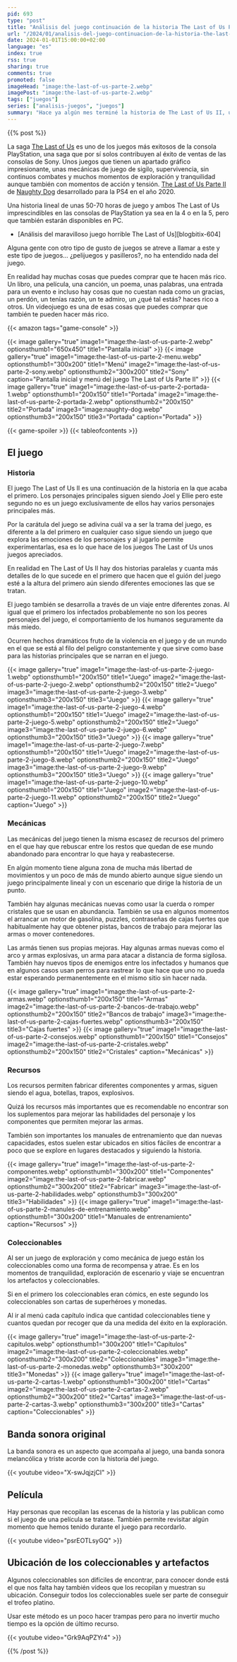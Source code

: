 ```yaml
---
pid: 693
type: "post"
title: "Análisis del juego continuación de la historia The Last of Us Parte 2"
url: "/2024/01/analisis-del-juego-continuacion-de-la-historia-the-last-of-us-parte-2/"
date: 2024-01-01T15:00:00+02:00
language: "es"
index: true
rss: true
sharing: true
comments: true
promoted: false
imageHead: "image:the-last-of-us-parte-2.webp"
imagePost: "image:the-last-of-us-parte-2.webp"
tags: ["juegos"]
series: ["analisis-juegos", "juegos"]
summary: "Hace ya algún mes terminé la historia de The Last of Us II, un juego que continúa la historia del primero que era un juego con una historia que tocaba las emociones este segundo no es menos y continua la historia de Joel y Ellie junto a otros personajes que se incorporan. Si la Parte I te gustó, esta Parte II es un imprescindible de las consolas de PlayStation."
---
```


{{% post %}}

La saga [The Last of Us](https://www.igdb.com/games/the-last-of-us) es uno de los juegos más exitosos de la consola PlayStation, una saga que por sí solos contribuyen al éxito de ventas de las consolas de Sony. Unos juegos que tienen un apartado gráfico impresionante, unas mecánicas de juego de sigilo, supervivencia, sin continuos combates y muchos momentos de exploración y tranquilidad aunque también con momentos de acción y tensión. [The Last of Us Parte II](https://www.igdb.com/games/the-last-of-us-part-ii) de [Naughty Dog](https://www.igdb.com/companies/naughty-dog) desarrollado para la PS4 en el año 2020.

Una historia lineal de unas 50-70 horas de juego y ambos The Last of Us imprescindibles en las consolas de PlayStation ya sea en la 4 o en la 5, pero que también estarán disponibles en PC.

* [Análisis del maravilloso juego horrible The Last of Us][blogbitix-604]

Alguna gente con otro tipo de gusto de juegos se atreve a llamar a este y este tipo de juegos… ¿pelijuegos y pasilleros?, no ha entendido nada del juego.

En realidad hay muchas cosas que puedes comprar que te hacen más rico. Un libro, una película, una canción, un poema, unas palabras, una entrada para un evento e incluso hay cosas que no cuestan nada como un gracias, un perdón, un tenías razón, un te admiro, un ¿qué tal estás? haces rico a otros. Un videojuego es una de esas cosas que puedes comprar que también te pueden hacer más rico.

{{< amazon
    tags="game-console" >}}

{{< image
    gallery="true"
    image1="image:the-last-of-us-parte-2.webp" optionsthumb1="650x450" title1="Pantalla inicial" >}}
{{< image
    gallery="true"
    image1="image:the-last-of-us-parte-2-menu.webp" optionsthumb1="300x200" title1="Menú"
    image2="image:the-last-of-us-parte-2-sony.webp" optionsthumb2="300x200" title2="Sony"
    caption="Pantalla inicial y menú del juego The Last of Us Parte II" >}}
{{< image
    gallery="true"
    image1="image:the-last-of-us-parte-2-portada-1.webp" optionsthumb1="200x150" title1="Portada"
    image2="image:the-last-of-us-parte-2-portada-2.webp" optionsthumb2="200x150" title2="Portada"
    image3="image:naughty-dog.webp" optionsthumb3="200x150" title3="Portada"
    caption="Portada" >}}

{{< game-spoiler >}}
{{< tableofcontents >}}

## El juego

### Historia

El juego The Last of Us II es una continuación de la historia en la que acaba el primero. Los personajes principales siguen siendo Joel y Ellie pero este segundo no es un juego exclusivamente de ellos hay varios personajes principales más.

Por la carátula del juego se adivina cuál va a ser la trama del juego, es diferente a la del primero en cualquier caso sigue siendo un juego que explora las emociones de los personajes y al jugarlo permite experimentarlas, esa es lo que hace de los juegos The Last of Us unos juegos apreciados.

En realidad en The Last of Us II hay dos historias paralelas y cuanta más detalles de lo que sucede en el primero que hacen que el guión del juego esté a la altura del primero aún siendo diferentes emociones las que se tratan.

El juego también se desarrolla a través de un viaje entre diferentes zonas. Al igual que el primero los infectados probablemente no son los peores personajes del juego, el comportamiento de los humanos seguramente da más miedo.

Ocurren hechos dramáticos fruto de la violencia en el juego y de un mundo en el que se está al filo del peligro constantemente y que sirve como base para las historias principales que se narran en el juego.

{{< image
    gallery="true"
    image1="image:the-last-of-us-parte-2-juego-1.webp" optionsthumb1="200x150" title1="Juego"
    image2="image:the-last-of-us-parte-2-juego-2.webp" optionsthumb2="200x150" title2="Juego"
    image3="image:the-last-of-us-parte-2-juego-3.webp" optionsthumb3="200x150" title3="Juego" >}}
{{< image
    gallery="true"
    image1="image:the-last-of-us-parte-2-juego-4.webp" optionsthumb1="200x150" title1="Juego"
    image2="image:the-last-of-us-parte-2-juego-5.webp" optionsthumb2="200x150" title2="Juego"
    image3="image:the-last-of-us-parte-2-juego-6.webp" optionsthumb3="200x150" title3="Juego" >}}
{{< image
    gallery="true"
    image1="image:the-last-of-us-parte-2-juego-7.webp" optionsthumb1="200x150" title1="Juego"
    image2="image:the-last-of-us-parte-2-juego-8.webp" optionsthumb2="200x150" title2="Juego"
    image3="image:the-last-of-us-parte-2-juego-9.webp" optionsthumb3="200x150" title3="Juego" >}}
{{< image
    gallery="true"
    image1="image:the-last-of-us-parte-2-juego-10.webp" optionsthumb1="200x150" title1="Juego"
    image2="image:the-last-of-us-parte-2-juego-11.webp" optionsthumb2="200x150" title2="Juego"
    caption="Juego" >}}

### Mecánicas

Las mecánicas del juego tienen la misma escasez de recursos del primero en el que hay que rebuscar entre los restos que quedan de ese mundo abandonado para encontrar lo que haya y reabastecerse.

En algún momento tiene alguna zona de mucha más libertad de movimientos y un poco de más de mundo abierto aunque sigue siendo un juego principalmente lineal y con un escenario que dirige la historia de un punto.

También hay algunas mecánicas nuevas como usar la cuerda o romper cristales que se usan en abundancia. También se usa en algunos momentos el arrancar un motor de gasolina, puzzles, contraseñas de cajas fuertes que habitualmente hay que obtener pistas, bancos de trabajo para mejorar las armas o mover contenedores.

Las armás tienen sus propias mejoras. Hay algunas armas nuevas como el arco y armas explosivas, un arma para atacar a distancia de forma sigilosa. También hay nuevos tipos de enemigos entre los infectados y humanos que en algunos casos usan perros para rastrear lo que hace que uno no pueda estar esperando permanentemente en el mismo sitio sin hacer nada.

{{< image
    gallery="true"
    image1="image:the-last-of-us-parte-2-armas.webp" optionsthumb1="200x150" title1="Armas"
    image2="image:the-last-of-us-parte-2-bancos-de-trabajo.webp" optionsthumb2="200x150" title2="Bancos de trabajo"
    image3="image:the-last-of-us-parte-2-cajas-fuertes.webp" optionsthumb3="200x150" title3="Cajas fuertes" >}}
{{< image
    gallery="true"
    image1="image:the-last-of-us-parte-2-consejos.webp" optionsthumb1="200x150" title1="Consejos"
    image2="image:the-last-of-us-parte-2-cristales.webp" optionsthumb2="200x150" title2="Cristales"
    caption="Mecánicas" >}}

### Recursos

Los recursos permiten fabricar diferentes componentes y armas, siguen siendo el agua, botellas, trapos, explosivos.

Quizá los recursos más importantes que es recomendable no encontrar son los suplementos para mejorar las habilidades del personaje y los componentes que permiten mejorar las armas.

También son importantes los manuales de entrenamiento que dan nuevas capacidades, estos suelen estar ubicados en sitios fáciles de encontrar a poco que se explore en lugares destacados y siguiendo la historia.

{{< image
    gallery="true"
    image1="image:the-last-of-us-parte-2-componentes.webp" optionsthumb1="300x200" title1="Componentes"
    image2="image:the-last-of-us-parte-2-fabricar.webp" optionsthumb2="300x200" title2="Fabricar"
    image3="image:the-last-of-us-parte-2-habilidades.webp" optionsthumb3="300x200" title3="Habilidades" >}}
{{< image
    gallery="true"
    image1="image:the-last-of-us-parte-2-manules-de-entrenamiento.webp" optionsthumb1="300x200" title1="Manuales de entrenamiento"
    caption="Recursos" >}}

### Coleccionables

Al ser un juego de exploración y como mecánica de juego están los coleccionables como una forma de recompensa y atrae. Es en los momentos de tranquilidad, exploración de escenario y viaje se encuentran los artefactos y coleccionables.

Si en el primero los coleccionables eran cómics, en este segundo los coleccionables son cartas de superhéroes y monedas.

Al ir al menú cada capítulo indica que cantidad coleccionables tiene y cuantos quedan por recoger que da una medida del éxito en la exploración.

{{< image
    gallery="true"
    image1="image:the-last-of-us-parte-2-capitulos.webp" optionsthumb1="300x200" title1="Capítulos"
    image2="image:the-last-of-us-parte-2-coleccionables.webp" optionsthumb2="300x200" title2="Coleccionables"
    image3="image:the-last-of-us-parte-2-monedas.webp" optionsthumb3="300x200" title3="Monedas" >}}
{{< image
    gallery="true"
    image1="image:the-last-of-us-parte-2-cartas-1.webp" optionsthumb1="300x200" title1="Cartas"
    image2="image:the-last-of-us-parte-2-cartas-2.webp" optionsthumb2="300x200" title2="Cartas"
    image3="image:the-last-of-us-parte-2-cartas-3.webp" optionsthumb3="300x200" title3="Cartas"
    caption="Coleccionables" >}}

## Banda sonora original

La banda sonora es un aspecto que acompaña al juego, una banda sonora melancólica y triste acorde con la historia del juego.

{{< youtube
    video="X-swJqjzjCI" >}}

## Película

Hay personas que recopilan las escenas de la historia y las publican como si el juego de una película se tratase. También permite revisitar algún momento que hemos tenido durante el juego para recordarlo.

{{< youtube
    video="psrEOTLsyGQ" >}}

## Ubicación de los coleccionables y artefactos

Algunos coleccionables son difíciles de encontrar, para conocer donde está el que nos falta hay también vídeos que los recopilan y muestran su ubicación. Conseguir todos los coleccionables suele ser parte de conseguir el trofeo platino.

Usar este método es un poco hacer trampas pero para no invertir mucho tiempo es la opción de último recurso.

{{< youtube
    video="Grk9AqPZYr4" >}}

{{% /post %}}